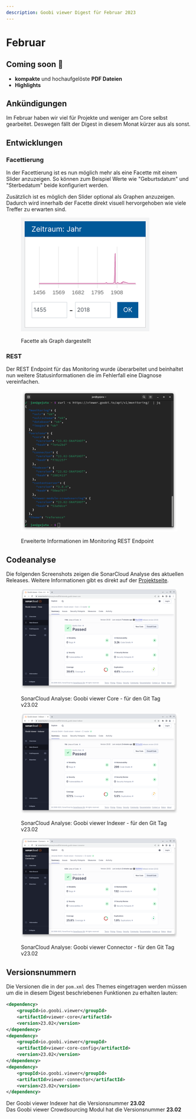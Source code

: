 ```yaml
---
description: Goobi viewer Digest für Februar 2023
---
```


# Februar

## Coming soon :rocket:

* **kompakte** und hochaufgelöste **PDF Dateien**
* **Highlights**

## Ankündigungen

Im Februar haben wir viel für Projekte und weniger am Core selbst gearbeitet. Deswegen fällt der Digest in diesem Monat kürzer aus als sonst.

## Entwicklungen

### Facettierung

In der Facettierung ist es nun möglich mehr als eine Facette mit einem Slider anzuzeigen. So können zum Beispiel Werte wie "Geburtsdatum" und "Sterbedatum" beide konfiguriert werden.

Zusätzlich ist es möglich den Slider optional als Graphen anzuzeigen. Dadurch wird innerhalb der Facette direkt visuell hervorgehoben wie viele Treffer zu erwarten sind.

<figure><img src="../.gitbook/assets/23.02_DE_search-facet-graph.png" alt=""><figcaption><p>Facette als Graph dargestellt</p></figcaption></figure>

### REST

Der REST Endpoint für das Monitoring wurde überarbeitet und beinhaltet nun weitere Statusinformationen die im Fehlerfall eine Diagnose vereinfachen.

<figure><img src="../.gitbook/assets/23.02_rest-monitoring.png" alt=""><figcaption><p>Erweiterte Informationen im Monitoring REST Endpoint</p></figcaption></figure>

## Codeanalyse

Die folgenden Screenshots zeigen die SonarCloud Analyse des aktuellen Releases. Weitere Informationen gibt es direkt auf der [Projektseite](https://sonarcloud.io/organizations/intranda/projects).

<figure><img src="../.gitbook/assets/23.02_sonar_core.png" alt=""><figcaption><p>SonarCloud Analyse: Goobi viewer Core - für den Git Tag v23.02</p></figcaption></figure>

<figure><img src="../.gitbook/assets/23.02_sonar_indexer.png" alt=""><figcaption><p>SonarCloud Analyse: Goobi viewer Indexer - für den Git Tag v23.02</p></figcaption></figure>

<figure><img src="../.gitbook/assets/23.02_sonar_connector.png" alt=""><figcaption><p>SonarCloud Analyse: Goobi viewer Connector - für den Git Tag v23.02</p></figcaption></figure>

## Versionsnummern

Die Versionen die in der `pom.xml` des Themes eingetragen werden müssen um die in diesem Digest beschriebenen Funktionen zu erhalten lauten:

```xml
<dependency>
    <groupId>io.goobi.viewer</groupId>
    <artifactId>viewer-core</artifactId>
    <version>23.02</version>
</dependency>
<dependency>
    <groupId>io.goobi.viewer</groupId>
    <artifactId>viewer-core-config</artifactId>
    <version>23.02</version>
</dependency>
<dependency>
    <groupId>io.goobi.viewer</groupId>
    <artifactId>viewer-connector</artifactId>
    <version>23.02</version>
</dependency>
```

Der Goobi viewer Indexer hat die Versionsnummer **23.02**\
Das Goobi viewer Crowdsourcing Modul hat die Versionsnummer **23.02**
